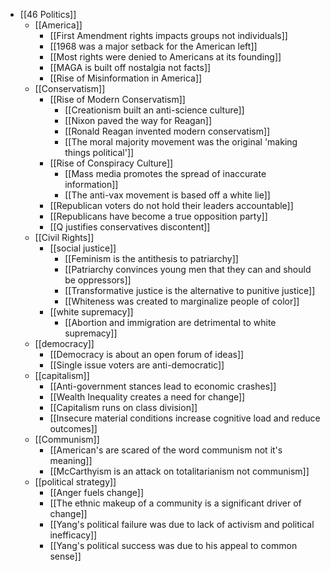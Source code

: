 - [[46 Politics]]
	- [[America]]
		- [[First Amendment rights impacts groups not individuals]]
		- [[1968 was a major setback for the American left]]
		- [[Most rights were denied to Americans at its founding]]
		- [[MAGA is built off nostalgia not facts]]
		- [[Rise of Misinformation in America]]
	- [[Conservatism]]
		- [[Rise of Modern Conservatism]]
			- [[Creationism built an anti-science culture]]
			- [[Nixon paved the way for Reagan]]
			- [[Ronald Reagan invented modern conservatism]]
			- [[The moral majority movement was the original 'making things political']]
		- [[Rise of Conspiracy Culture]]
			- [[Mass media promotes the spread of inaccurate information]]
			- [[The anti-vax movement is based off a white lie]]
		- [[Republican voters do not hold their leaders accountable]]
		- [[Republicans have become a true opposition party]]
		- [[Q justifies conservatives discontent]]
	- [[Civil Rights]]
		- [[social justice]]
			- [[Feminism is the antithesis to patriarchy]]
			- [[Patriarchy convinces young men that they can and should be oppressors]]
			- [[Transformative justice is the alternative to punitive justice]]
			- [[Whiteness was created to marginalize people of color]]
		- [[white supremacy]]
			- [[Abortion and immigration are detrimental to white supremacy]]
	- [[democracy]]
		- [[Democracy is about an open forum of ideas]]
		- [[Single issue voters are anti-democratic]]
	- [[capitalism]]
		- [[Anti-government stances lead to economic crashes]]
		- [[Wealth Inequality creates a need for change]]
		- [[Capitalism runs on class division]]
		- [[Insecure material conditions increase cognitive load and reduce outcomes]]
	- [[Communism]]
		- [[American's are scared of the word communism not it's meaning]]
		- [[McCarthyism is an attack on totalitarianism not communism]]
	- [[political strategy]]
		- [[Anger fuels change]]
		- [[The ethnic makeup of a community is a significant driver of change]]
		- [[Yang's political failure was due to lack of activism and political inefficacy]]
		- [[Yang's political success was due to his appeal to common sense]]
